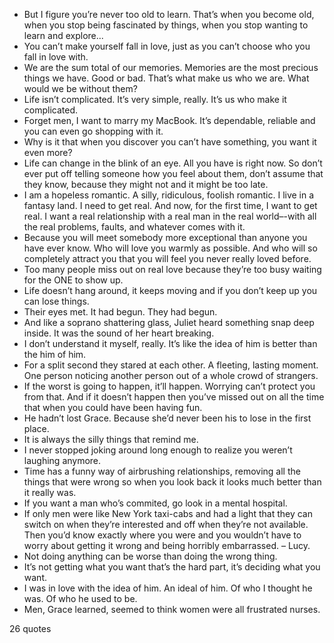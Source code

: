 - But I figure you’re never too old to learn. That’s when you become old, when you stop being fascinated by things, when you stop wanting to learn and explore...
 - You can’t make yourself fall in love, just as you can’t choose who you fall in love with.
 - We are the sum total of our memories. Memories are the most precious things we have. Good or bad. That’s what make us who we are. What would we be without them?
 - Life isn’t complicated. It’s very simple, really. It’s us who make it complicated.
 - Forget men, I want to marry my MacBook. It’s dependable, reliable and you can even go shopping with it.
 - Why is it that when you discover you can’t have something, you want it even more?
 - Life can change in the blink of an eye. All you have is right now. So don’t ever put off telling someone how you feel about them, don’t assume that they know, because they might not and it might be too late.
 - I am a hopeless romantic. A silly, ridiculous, foolish romantic. I live in a fantasy land. I need to get real. And now, for the first time, I want to get real. I want a real relationship with a real man in the real world–-with all the real problems, faults, and whatever comes with it.
 - Because you will meet somebody more exceptional than anyone you have ever know. Who will love you warmly as possible. And who will so completely attract you that you will feel you never really loved before.
 - Too many people miss out on real love because they’re too busy waiting for the ONE to show up.
 - Life doesn’t hang around, it keeps moving and if you don’t keep up you can lose things.
 - Their eyes met. It had begun. They had begun.
 - And like a soprano shattering glass, Juliet heard something snap deep inside. It was the sound of her heart breaking.
 - I don’t understand it myself, really. It’s like the idea of him is better than the him of him.
 - For a split second they stared at each other. A fleeting, lasting moment. One person noticing another person out of a whole crowd of strangers.
 - If the worst is going to happen, it’ll happen. Worrying can’t protect you from that. And if it doesn’t happen then you’ve missed out on all the time that when you could have been having fun.
 - He hadn’t lost Grace. Because she’d never been his to lose in the first place.
 - It is always the silly things that remind me.
 - I never stopped joking around long enough to realize you weren’t laughing anymore.
 - Time has a funny way of airbrushing relationships, removing all the things that were wrong so when you look back it looks much better than it really was.
 - If you want a man who’s commited, go look in a mental hospital.
 - If only men were like New York taxi-cabs and had a light that they can switch on when they’re interested and off when they’re not available. Then you’d know exactly where you were and you wouldn’t have to worry about getting it wrong and being horribly embarrassed. – Lucy.
 - Not doing anything can be worse than doing the wrong thing.
 - It’s not getting what you want that’s the hard part, it’s deciding what you want.
 - I was in love with the idea of him. An ideal of him. Of who I thought he was. Of who he used to be.
 - Men, Grace learned, seemed to think women were all frustrated nurses.

26 quotes